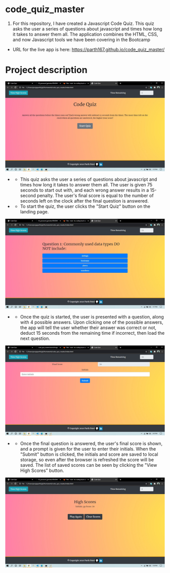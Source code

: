 # code_quiz_master

1. For this repository, I have created a Javascript Code Quiz. This quiz asks the user a series of questions about javascript and times how long it takes to answer them all. The application combines the HTML, CSS, and now Javascript tools we have been covering in the Bootcamp

* URL for the live app is here:
https://parth167.github.io/code_quiz_master/

# Project description

![Screenshot of landing page for code quiz](https://github.com/parth167/code_quiz_master/blob/main/assest/image/leding_page.jpg)

* *  This quiz asks the user a series of questions about javascript and times how long it takes to answer them all.  The user is given 75 seconds to start out with, and each wrong answer results in a 15-second penalty. The user's final score is equal to the number of seconds left on the clock after the final question is answered.

* * To start the quiz, the user clicks the "Start Quiz" button on the landing page.

![Screenshot of quiz page](https://github.com/parth167/code_quiz_master/blob/main/assest/image/qize-page.jpg)

* * Once the quiz is started, the user is presented with a question, along with 4 possible answers.  Upon clicking one of the possible answers, the app will tell the user whether their answer was correct or not, deduct 15 seconds from the remaining time if incorrect, then load the next question.

![Screenshot of final page](https://github.com/parth167/code_quiz_master/blob/main/assest/image/finalscore.jpg)

* * Once the final question is answered, the user's final score is shown, and a prompt is given for the user to enter their initials.  When the "Submit" button is clicked, the initials and score are saved to local storage, so even after the browser is refreshed the score will be saved.  The list of saved scores can be seen by clicking the "View High Scores" button.

![Screenshot of highscore page](https://github.com/parth167/code_quiz_master/blob/main/assest/image/highscore.jpg)


